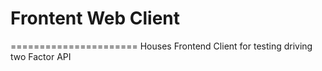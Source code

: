 # Frontent Web Client
======================
Houses Frontend Client for testing driving two Factor API
